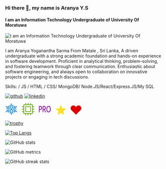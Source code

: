 ### Hi there 👋, my name is Aranya  Y.S
#### I am an Information Technology Undergraduate of University Of Moratuwa
![I am an Information Technology Undergraduate of University Of Moratuwa]((https://github.com/Aranya2402/Aranya2402/blob/main/github-header-image.png))

I am Aranya Yoganantha Sarma From Matale , Sri Lanka, A driven undergraduate with a strong academic foundation and hands-on experience in software development. Proficient in analytical thinking, problem-solving, and fostering teamwork through clear communication. Enthusiastic about software engineering, and always open to collaboration on innovative projects or engaging in tech discussions.

Skills:   / JS / HTML / CSS/ MongoDB/ Node.JS/React/Express.JS/My SQL



[<img src='https://cdn.jsdelivr.net/npm/simple-icons@3.0.1/icons/github.svg' alt='github' height='40'>](https://github.com/Aranya2402)  [<img src='https://cdn.jsdelivr.net/npm/simple-icons@3.0.1/icons/linkedin.svg' alt='linkedin' height='40'>](https://www.linkedin.com/in/www.linkedin.com/in/aranya-yoganandhan-3b66952b9/)  

<a href='https://archiveprogram.github.com/'><img src='https://raw.githubusercontent.com/acervenky/animated-github-badges/master/assets/acbadge.gif' width='40' height='40'></a> <a href='https://docs.github.com/en/developers'><img src='https://raw.githubusercontent.com/acervenky/animated-github-badges/master/assets/devbadge.gif' width='40' height='40'></a> <a href='https://github.com/pricing'><img src='https://raw.githubusercontent.com/acervenky/animated-github-badges/master/assets/pro.gif' width='40' height='40'></a> <a href='https://stars.github.com/'><img src='https://raw.githubusercontent.com/acervenky/animated-github-badges/master/assets/starbadge.gif' width='35' height='35'></a> <a href='https://docs.github.com/en/github/supporting-the-open-source-community-with-github-sponsors'><img src='https://raw.githubusercontent.com/acervenky/animated-github-badges/master/assets/sponsorbadge.gif' width='35' height='35'></a> 

[![trophy](https://github-profile-trophy.vercel.app/?username=Aranya2402)](https://github.com/ryo-ma/github-profile-trophy)

[![Top Langs](https://github-readme-stats.vercel.app/api/top-langs/?username=Aranya2402)](https://github.com/anuraghazra/github-readme-stats)

![GitHub stats](https://github-readme-stats.vercel.app/api?username=Aranya2402&show_icons=true)  

![GitHub metrics](https://metrics.lecoq.io/Aranya2402)  

![GitHub streak stats](https://streak-stats.demolab.com/?user=Aranya2402)  

